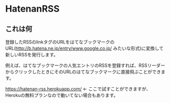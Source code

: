 # HatenanRSS #

## これは何

登録したRSSのlinkタグのURLをはてなブックマークのURL(http://b.hatena.ne.jp/entry/www.google.co.jp/ みたいな形式)に変換して新しいRSSを発行します。

例えば、はてなブックマークの人気エントリのRSSを登録すれば、RSSリーダーからクリックしたときにそのURLのはてなブックマークに直接飛ぶことができます。

https://hatenan-rss.herokuapp.com/ <- ここで試すことができますが、Herokuの無料プランなので動いてない場合もあります。
